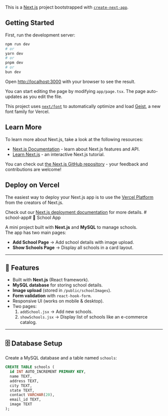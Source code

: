 This is a [Next.js](https://nextjs.org) project bootstrapped with [`create-next-app`](https://nextjs.org/docs/app/api-reference/cli/create-next-app).

## Getting Started

First, run the development server:

```bash
npm run dev
# or
yarn dev
# or
pnpm dev
# or
bun dev
```

Open [http://localhost:3000](http://localhost:3000) with your browser to see the result.

You can start editing the page by modifying `app/page.tsx`. The page auto-updates as you edit the file.

This project uses [`next/font`](https://nextjs.org/docs/app/building-your-application/optimizing/fonts) to automatically optimize and load [Geist](https://vercel.com/font), a new font family for Vercel.

## Learn More

To learn more about Next.js, take a look at the following resources:

- [Next.js Documentation](https://nextjs.org/docs) - learn about Next.js features and API.
- [Learn Next.js](https://nextjs.org/learn) - an interactive Next.js tutorial.

You can check out [the Next.js GitHub repository](https://github.com/vercel/next.js) - your feedback and contributions are welcome!

## Deploy on Vercel

The easiest way to deploy your Next.js app is to use the [Vercel Platform](https://vercel.com/new?utm_medium=default-template&filter=next.js&utm_source=create-next-app&utm_campaign=create-next-app-readme) from the creators of Next.js.

Check out our [Next.js deployment documentation](https://nextjs.org/docs/app/building-your-application/deploying) for more details.
#   s c h o o l - a p p # 🏫 School App

A mini project built with **Next.js** and **MySQL** to manage schools.  
The app has two main pages:
- **Add School Page** → Add school details with image upload.
- **Show Schools Page** → Display all schools in a card layout.

---

## 🚀 Features
- Built with **Next.js** (React framework).
- **MySQL database** for storing school details.
- **Image upload** (stored in `/public/schoolImages`).
- **Form validation** with `react-hook-form`.
- Responsive UI (works on mobile & desktop).
- Two pages:
  1. `addSchool.jsx` → Add new schools.
  2. `showSchools.jsx` → Display list of schools like an e-commerce catalog.

---

## 🗄️ Database Setup

Create a MySQL database and a table named `schools`:

```sql
CREATE TABLE schools (
  id INT AUTO_INCREMENT PRIMARY KEY,
  name TEXT,
  address TEXT,
  city TEXT,
  state TEXT,
  contact VARCHAR(20),
  email_id TEXT,
  image TEXT
);

 
 
